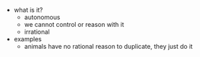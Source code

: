   * what is it?
    * autonomous
    * we cannot control or reason with it
    * irrational
  * examples
    * animals have no rational reason to duplicate, they just do it